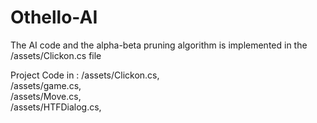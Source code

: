 # Othello-AI
The AI code and the alpha-beta pruning algorithm is implemented in the /assets/Clickon.cs file

Project Code in :
/assets/Clickon.cs,  
/assets/game.cs,  
/assets/Move.cs,  
/assets/HTFDialog.cs,  
